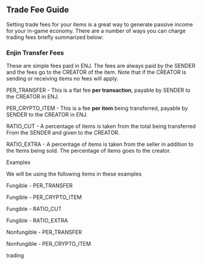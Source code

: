 ## Trade Fee Guide

Setting trade fees for your items is a great way to generate passive income
for your in-game economy. There are a number of ways you can charge trading fees
briefly summarized below:

### Enjin Transfer Fees

These are simple fees paid in ENJ. The fees are always paid by the SENDER and
the fees go to the CREATOR of the item. Note that if the CREATOR is sending or
receiving items no fees will apply.

PER_TRANSFER - This is a flat fee **per transaction**, payable by SENDER to the
CREATOR in ENJ.

PER_CRYPTO_ITEM - This is a fee **per item** being transferred, payable by SENDER to
the CREATOR in ENJ.

RATIO_CUT - A percentage of items is taken from the total being transferred From
the SENDER and given to the CREATOR.

RATIO_EXTRA - A percentage of items is taken from the seller in addition to the Items
being sold. The percentage of items goes to the creator.

Examples

We will be using the following items in these examples

Fungible - PER_TRANSFER

Fungible - PER_CRYPTO_ITEM

Fungible - RATIO_CUT

Fungible - RATIO_EXTRA

Nonfungible - PER_TRANSFER

Nonfungible - PER_CRYPTO_ITEM

trading
